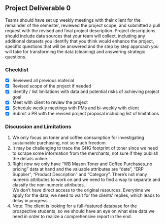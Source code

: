 ## Project Deliverable 0

Teams should have set up weekly meetings with their client for the remainder of the semester,  reviewed the project scope, and submitted a pull request with the revised and final project description. Project descriptions should include data sources that your team will collect, including any additional datasets you identify that you think would enhance the project, specific questions that will be answered and the step by step approach you will take for transforming the data (cleaning) and answering strategic questions.

### Checklist

- [x] Reviewed all previous material
- [x] Revised scope of the project if needed
- [x] Identify / list limitations with data and potential risks of achieving project goal
- [x] Meet with client to review the project
- [x] Schedule weekly meetings with PMs and bi-weekly with client
- [x] Submit a PR with the revised project proposal including list of limitations

### Discussion and Limitations
1.  We only focus on toner and coffee consumption for investigating sustainable purchasing, not so much freedom.  
2.  It may be challenging to trace the GHG footprint of toner since we need to scrape some information from the merchants, not sure if they publish the details online.  
3.  Right now we only have “WB Mason Toner and Coffee Purchases_no pricing” data at hand and the valuable attributes are “date”, “ERP Supplier”, “Product Description” and “Category”. There’s not many numeric attributes to work on and we need to find a way to separate and classify the non-numeric attributes.  
We don’t have direct access to the original resources. Everytime we apply for the data, we need to wait for the clients’ replies, which leads to delay in progress. 
4.  Note: The client is looking for a full-featured database for the prospective students, so we should have an eye on what else data we need in order to realize a comprehensive report in the end.